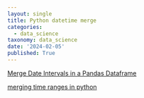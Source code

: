 ```yaml
---
layout: single
title: Python datetime merge
categories:
  - data_science
taxonomy: data_science
date: '2024-02-05'
published: True
---
```


[Merge Date Intervals in a Pandas Dataframe](https://copyprogramming.com/howto/combine-date-ranges-in-pandas-dataframe)

[merging time ranges in python](https://stackoverflow.com/questions/46784482/merging-time-ranges-in-python)
